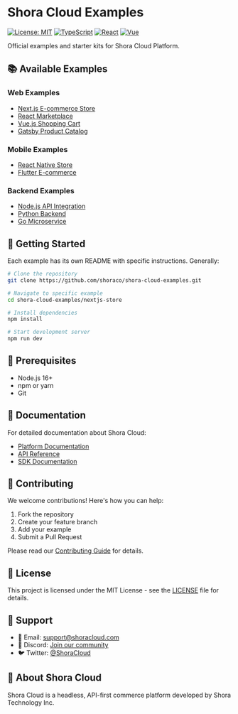 # Shora Cloud Examples

[![License: MIT](https://img.shields.io/badge/License-MIT-yellow.svg)](https://opensource.org/licenses/MIT)
[![TypeScript](https://img.shields.io/badge/TypeScript-Ready-blue.svg)](https://www.typescriptlang.org/)
[![React](https://img.shields.io/badge/React-Ready-61dafb.svg)](https://reactjs.org/)
[![Vue](https://img.shields.io/badge/Vue-Ready-42b883.svg)](https://vuejs.org/)

Official examples and starter kits for Shora Cloud Platform.

## 📚 Available Examples

### Web Examples
- [Next.js E-commerce Store](/nextjs-store)
- [React Marketplace](/react-marketplace)
- [Vue.js Shopping Cart](/vue-commerce)
- [Gatsby Product Catalog](/gatsby-catalog)

### Mobile Examples
- [React Native Store](/react-native-store)
- [Flutter E-commerce](/flutter-ecommerce)

### Backend Examples
- [Node.js API Integration](/nodejs-api)
- [Python Backend](/python-backend)
- [Go Microservice](/go-microservice)

## 🚀 Getting Started

Each example has its own README with specific instructions. Generally:

```bash
# Clone the repository
git clone https://github.com/shoraco/shora-cloud-examples.git

# Navigate to specific example
cd shora-cloud-examples/nextjs-store

# Install dependencies
npm install

# Start development server
npm run dev
```

## 🔧 Prerequisites

- Node.js 16+
- npm or yarn
- Git

## 📖 Documentation

For detailed documentation about Shora Cloud:
- [Platform Documentation](https://docs.shoracloud.com)
- [API Reference](https://docs.shoracloud.com/api)
- [SDK Documentation](https://docs.shoracloud.com/sdk)

## 🤝 Contributing

We welcome contributions! Here's how you can help:

1. Fork the repository
2. Create your feature branch
3. Add your example
4. Submit a Pull Request

Please read our [Contributing Guide](CONTRIBUTING.md) for details.

## 📝 License

This project is licensed under the MIT License - see the [LICENSE](LICENSE) file for details.

## 🌟 Support

- 📧 Email: support@shoracloud.com
- 💬 Discord: [Join our community](https://discord.gg/shoracloud)
- 🐦 Twitter: [@ShoraCloud](https://twitter.com/shoracloud)

## 🏢 About Shora Cloud

Shora Cloud is a headless, API-first commerce platform developed by Shora Technology Inc.

